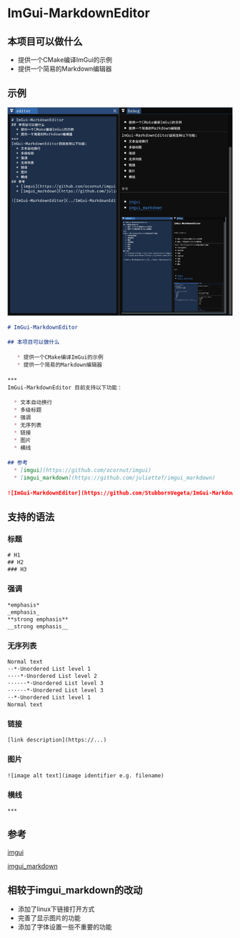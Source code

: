 # ImGui-MarkdownEditor

## 本项目可以做什么

   * 提供一个CMake编译ImGui的示例
   * 提供一个简易的Markdown编辑器

## 示例

![ImGui-MarkdownEditor](ImGui-MarkdownEditor.png)
```markdown
# ImGui-MarkdownEditor

## 本项目可以做什么

   * 提供一个CMake编译ImGui的示例
   * 提供一个简易的Markdown编辑器

***
ImGui-MarkdownEditor 目前支持以下功能：

  * 文本自动换行
  * 多级标题
  * 强调
  * 无序列表
  * 链接
  * 图片
  * 横线

## 参考
  * [imgui](https://github.com/ocornut/imgui)
  * [imgui_markdown](https://github.com/juliettef/imgui_markdown)

![ImGui-MarkdownEditor](https://github.com/StubbornVegeta/ImGui-MarkdownEditor)

```
## 支持的语法

### 标题
```
# H1
## H2
### H3
```
### 强调
```
*emphasis*
_emphasis_
**strong emphasis**
__strong emphasis__
```
### 无序列表
```
Normal text
··*·Unordered List level 1
····*·Unordered List level 2
······*·Unordered List level 3
······*·Unordered List level 3
··*·Unordered List level 1
Normal text
```
### 链接
```
[link description](https://...)
```
### 图片
```
![image alt text](image identifier e.g. filename)
```
### 横线
```
***
```

## 参考
[imgui](https://github.com/ocornut/imgui)

[imgui_markdown](https://github.com/juliettef/imgui_markdown)


## 相较于imgui_markdown的改动
  * 添加了linux下链接打开方式
  * 完善了显示图片的功能
  * 添加了字体设置一些不重要的功能
